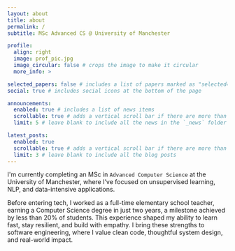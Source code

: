 ```yaml
---
layout: about
title: about
permalink: /
subtitle: MSc Advanced CS @ University of Manchester

profile:
  align: right
  image: prof_pic.jpg
  image_circular: false # crops the image to make it circular
  more_info: >

selected_papers: false # includes a list of papers marked as "selected={true}"
social: true # includes social icons at the bottom of the page

announcements:
  enabled: true # includes a list of news items
  scrollable: true # adds a vertical scroll bar if there are more than 3 news items
  limit: 5 # leave blank to include all the news in the `_news` folder

latest_posts:
  enabled: true
  scrollable: true # adds a vertical scroll bar if there are more than 3 new posts items
  limit: 3 # leave blank to include all the blog posts
---
```


I'm currently completing an MSc in `Advanced Computer Science` at the University of Manchester, where I’ve focused on unsupervised learning, NLP, and data-intensive applications. 

Before entering tech, I worked as a full-time elementary school teacher, earning a Computer Science degree in just two years, a milestone achieved by less than 20% of students. This experience shaped my ability to learn fast, stay resilient, and build with empathy. I bring these strengths to software engineering, where I value clean code, thoughtful system design, and real-world impact.
